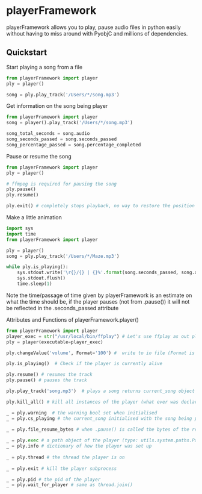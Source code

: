 # playerFramework
playerFramework allows you to play, pause audio files in python easily without having to miss around with
PyobjC and millions of dependencies.

##  Quickstart

Start playing a song from a file
```python
from playerFramework import player 
ply = player()

song = ply.play_track('/Users/*/song.mp3')
```

Get information on the song being player
```python
from playerFramework import player
song = player().play_track('/Users/*/song.mp3')

song_total_seconds = song.audio
song_seconds_passed = song.seconds_passed
song_percentage_passed = song.percentage_completed

```

Pause or resume the song
```python
from playerFramework import player
ply = player()

# ffmpeg is required for pausing the song
ply.pause()
ply.resume()

ply.exit() # completely stops playback, no way to restore the position the song was at 
```



Make a little animation
```python
import sys
import time
from playerFramework import player

ply = player()
song = ply.play_track('/Users/*/Maze.mp3')

while ply.is_playing():
    sys.stdout.write('\r{}/{} | {}%'.format(song.seconds_passed, song.audio, song.percentage_completed))
    sys.stdout.flush()
    time.sleep(1)
```

Note the time/passage of time given by playerFramework is an estimate on what the time should be, if the player
pauses (not from .pause()) it will not be reflected in the .seconds_passed attribute


Attributes and Functions of playerFramework.player()
```python
from playerFramework import player
player_exec = str("/usr/local/bin/ffplay") # Let's use ffplay as out player_exec this time instead of afplay by default
ply = player(executable=player_exec)

ply.changeValue('volume', Format='100') #  write to io file (Format is optional value)

ply.is_playing()  # Check if the player is currently alive

ply.resume() # resumes the track
ply.pause() # pauses the track

ply.play_track('song.mp3')  # plays a song returns current_song object

ply.kill_all() # kill all instances of the player (what ever was declared when initialising player())     

_ = ply.warning  # the warning bool set when initialised
_ = ply.cs_playing # the current_song initialised with the song being played from .play_track

_ = ply.file_resume_bytes # when .pause() is called the bytes of the remaining song duration
    
_ = ply.exec # a path object of the player (type: utils.system.paths.Path)
_ = ply.info # dictionary of how the player was set up  
    
_ = ply.thread # the thread the player is on
    
_ = ply.exit # kill the player subprocess

_ = ply.pid # the pid of the player                
_ = ply.wait_for_player # same as thread.join()
```
